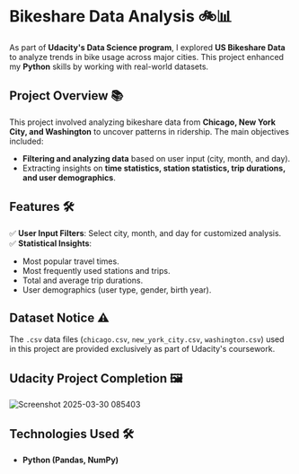 # **Bikeshare Data Analysis 🚲📊**

As part of **Udacity's Data Science program**, I explored **US Bikeshare Data** to analyze trends in bike usage across major cities. This project enhanced my **Python** skills by working with real-world datasets.

## **Project Overview 📚**
This project involved analyzing bikeshare data from **Chicago, New York City, and Washington** to uncover patterns in ridership. The main objectives included:

- **Filtering and analyzing data** based on user input (city, month, and day).
- Extracting insights on **time statistics, station statistics, trip durations, and user demographics**.

## **Features 🛠️**
✅ **User Input Filters**: Select city, month, and day for customized analysis.  
✅ **Statistical Insights**:  
   - Most popular travel times.  
   - Most frequently used stations and trips.  
   - Total and average trip durations.  
   - User demographics (user type, gender, birth year).

## **Dataset Notice ⚠️**   
The `.csv` data files (`chicago.csv`, `new_york_city.csv`, `washington.csv`) used in this project are provided exclusively as part of Udacity's coursework.     

## **Udacity Project Completion 🖼️**
![Screenshot 2025-03-30 085403](https://github.com/user-attachments/assets/11ef025c-b152-49ca-b3a5-39e00ecaecaf)

## **Technologies Used 🛠️**
- **Python (Pandas, NumPy)**   
